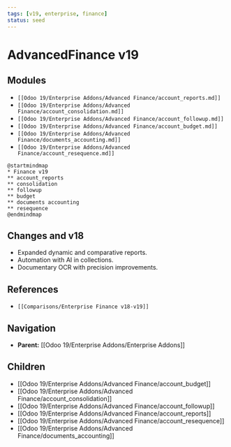```yaml
---
tags: [v19, enterprise, finance]
status: seed
---
```

# AdvancedFinance v19

## Modules
- `[[Odoo 19/Enterprise Addons/Advanced Finance/account_reports.md]]`
- `[[Odoo 19/Enterprise Addons/Advanced Finance/account_consolidation.md]]`
- `[[Odoo 19/Enterprise Addons/Advanced Finance/account_followup.md]]`
- `[[Odoo 19/Enterprise Addons/Advanced Finance/account_budget.md]]`
- `[[Odoo 19/Enterprise Addons/Advanced Finance/documents_accounting.md]]`
- `[[Odoo 19/Enterprise Addons/Advanced Finance/account_resequence.md]]`

```plantuml
@startmindmap
* Finance v19
** account_reports
** consolidation
** followup
** budget
** documents accounting
** resequence
@endmindmap
```

## Changes and v18
- Expanded dynamic and comparative reports.
- Automation with AI in collections.
- Documentary OCR with precision improvements.

## References
- `[[Comparisons/Enterprise Finance v18-v19]]`







## Navigation
- **Parent:** [[Odoo 19/Enterprise Addons/Enterprise Addons]]
## Children
- [[Odoo 19/Enterprise Addons/Advanced Finance/account_budget]]
- [[Odoo 19/Enterprise Addons/Advanced Finance/account_consolidation]]
- [[Odoo 19/Enterprise Addons/Advanced Finance/account_followup]]
- [[Odoo 19/Enterprise Addons/Advanced Finance/account_reports]]
- [[Odoo 19/Enterprise Addons/Advanced Finance/account_resequence]]
- [[Odoo 19/Enterprise Addons/Advanced Finance/documents_accounting]]
